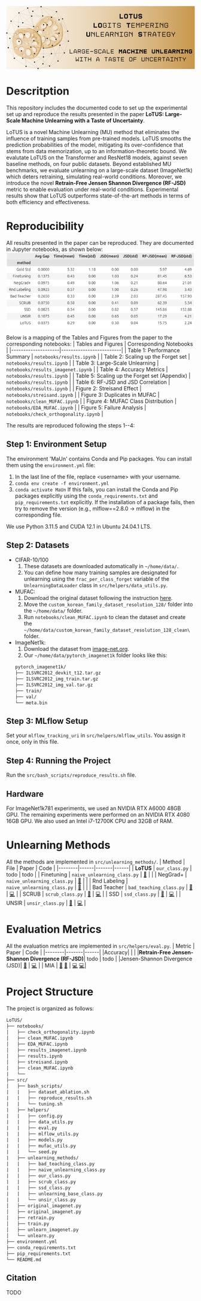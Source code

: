 <img src="readme_images/banner.png" alt="Banner" style="max-width:100%; height:auto;">

# Descritption
This repository includes the documented code to set up the experimental set up and reproduce the results presented in the paper **LoTUS: Large-Scale Machine Unlearning with a Taste of Uncertainty**.

LoTUS is a novel Machine Unlearning (MU) method that eliminates the influence of training samples from pre-trained models. LoTUS smooths the prediction probabilities of the model, mitigating its over-confidence that stems from data memorization, up to an information-theoretic bound. We evalutate LoTUS on the Transformer and ResNet18 models, against seven baseline methods, on four public datasets. Beyond established MU benchmarks, we evaluate unlearning on a large-scale dataset (ImageNet1k) which deters retraining, simulating real-world conditions. Moreover, we introduce the novel **Retrain-Free Jensen Shannon Divergence (RF-JSD)** metric to enable evaluation under real-world conditions. Experimental results show that LoTUS outperforms state-of-the-art methods in terms of both efficiency and effectiveness.

# Reproducibility
All results presented in the paper can be reproduced. They are documented in Jupyter notebooks, as shown below:
<img src="readme_images/results.png" alt="Banner" style="max-width:100%; height:auto;">

Below is a mapping of the Tables and Figures from the paper to the corresponding notebooks:
| Tables and Figures | Corresponding Notebooks |
|--------------------|-------------------------|
| Table 1: Performance Summary | `notebooks/results.ipynb` |
| Table 2: Scaling up the Forget set | `notebooks/results.ipynb` |
| Table 3: Large-Scale Unlearning | `notebooks/results_imagenet.ipynb` |
| Table 4: Accuracy Metrics | `notebooks/results.ipynb` |
| Table 5: Scaling up the Forget set (Appendix) | `notebooks/results.ipynb` |
| Table 6: RF-JSD and JSD Correlation | `notebooks/results.ipynb` |
| Figure 2: Streisand Effect | `notebooks/streisand.ipynb` |
| Figure 3: Duplicates in MUFAC | `notebooks/clean_MUFAC.ipynb` |
| Figure 4: MUFAC Class Distribution | `notebooks/EDA_MUFAC.ipynb` |
| Figure 5: Failure Analysis | `notebooks/check_orthogonality.ipynb` |

The results are reproduced following the steps 1--4:

## Step 1: Environment Setup
The environment 'MaUn' contains Conda and Pip packages. You can install them using the `environment.yml` file:
1. In the last line of the file, replace \<username\> with your username.
2. ```conda env create -f environment.yml```
3. ```conda activate MaUn```
If this fails, you can install the Conda and Pip packages explicitly using the `conda_requirements.txt` and `pip_requirements.txt` explicitly. If the installation of a package fails, then try to remove the version (e.g., mlflow==2.8.0 &rarr; mlflow) in the corresponding file.

We use Python 3.11.5 and CUDA 12.1 in Ubuntu 24.04.1 LTS.

## Step 2: Datasets
* CIFAR-10/100
    1. These datasets are downloaded automatically in `~/home/data/`.
    2. You can define how many training samples are designated for unlearning using the `frac_per_class_forget` variable of the `UnlearningDataLoader` class in `src/helpers/data_utils.py`.
* MUFAC:
    1. Download the original dataset following the instruction [here](https://github.com/ndb796/MachineUnlearning).
    2. Move the `custom_korean_family_dataset_resolution_128/` folder into the `~/home/data/` folder.
    3. Run `notebooks/clean_MUFAC.ipynb` to clean the dataset and create the `~/home/data/custom_korean_family_dataset_resolution_128_clean\` folder.
* ImageNet1k:
    1. Download the dataset from [image-net.org](image-net.org).
    2. Our `~/home/data/pytorch_imagenet1k` folder looks like this:
    ```
    pytorch_imagenet1k/
    ├── ILSVRC2012_devkit_t12.tar.gz
    ├── ILSVRC2012_img_train.tar.gz
    ├── ILSVRC2012_img_val.tar.gz
    ├── train/ 
    ├── val/ 
    └── meta.bin 
    ```
## Step 3: MLflow Setup
Set your `mlflow_tracking_uri` in `src/helpers/mlflow_utils`. You assign it once, only in this file.

## Step 4: Running the Project
Run the `src/bash_scripts/reproduce_results.sh` file.

## Hardware
For ImageNet1k781 experiments, we used an NVIDIA RTX A6000 48GB GPU.  The remaining experiments were performed on an NVIDIA RTX 4080 16GB GPU. We also used an Intel i7-12700K CPU and 32GB of RAM.

# Unlearning Methods 
All the methods are implemented in `src/unlearning_methods/`.
| Method | File | Paper | Code |
|--------|------|-------|------|
| **LoTUS** | `our_class.py` | todo | todo |
| Finetuning | `naive_unlearning_class.py` | [:closed_book:](https://arxiv.org/abs/2302.09880) |  |
| NegGrad+ | `naive_unlearning_class.py` | [:closed_book:](https://arxiv.org/abs/2302.09880) |  |
| Rnd Labeling | `naive_unlearning_class.py` | [:closed_book:](https://arxiv.org/abs/2010.10981) | |
| Bad Teacher | `bad_teaching_class.py` | [:closed_book:](https://arxiv.org/abs/2205.08096) | [:computer:](https://github.com/vikram2000b/bad-teaching-unlearning) |
| SCRUB | `scrub_class.py` | [:closed_book:](https://arxiv.org/abs/2302.09880) | [:computer:](https://github.com/meghdadk/SCRUB) |
| SSD | `ssd_class.py` | [:closed_book:](https://arxiv.org/abs/2308.07707) | [:computer:](https://github.com/if-loops/selective-synaptic-dampening) |
| UNSIR | `unsir_class.py` | [:closed_book:](https://arxiv.org/abs/2111.08947) | [:computer:](https://github.com/vikram2000b/Fast-Machine-Unlearning) |

# Evaluation Metrics
All the evaluation metrics are implemented in `src/helpers/eval.py`.
| Metric | Paper | Code | 
|--------|-------|------|
|Accuracy| | |
|**Retrain-Free Jensen-Shannon Divergence (RF-JSD)**| todo | todo |
|Jensen-Shannon Divergence (JSD)| [:closed_book:](https://arxiv.org/abs/2205.08096) | [:computer:](https://github.com/vikram2000b/bad-teaching-unlearning) |
| MIA | [:closed_book:](https://arxiv.org/abs/2308.07707) [:closed_book:](https://arxiv.org/abs/2205.08096) | [:computer:](https://github.com/if-loops/selective-synaptic-dampening) [:computer:](https://github.com/vikram2000b/bad-teaching-unlearning)|

# Project Structure
The project is organized as follows:
```
LoTUS/
├── notebooks/
│   ├── check_orthogonality.ipynb
│   ├── clean_MUFAC.ipynb
│   ├── EDA_MUFAC.ipynb
│   ├── results_imagenet.ipynb
│   ├── results.ipynb
│   ├── streisand.ipynb
│   ├── clean_MUFAC.ipynb
|   └──
├── src/
│   ├── bash_scripts/ 
|   |   ├── dataset_ablation.sh
|   |   ├── reproduce_results.sh
|   |   └── tuning.sh
|   ├── helpers/
|   |   ├── config.py
|   |   ├── data_utils.py
|   |   ├── eval.py
|   |   ├── mlflow_utils.py
|   |   ├── models.py
|   |   ├── mufac_utils.py
|   |   └── seed.py
|   ├── unlearning_methods/
|   |   ├── bad_teaching_class.py
|   |   ├── naive_unlearning_class.py
|   |   ├── our_class.py
|   |   ├── scrub_class.py
|   |   ├── ssd_class.py
|   |   ├── unlearning_base_class.py
|   |   └── unsir_class.py
│   ├── original_imagenet.py
│   ├── original_imagenet.py
│   ├── retrain.py
│   ├── train.py
│   ├── unlearn_imagenet.py
│   └── unlearn.py
├── environment.yml
├── conda_requirements.txt
├── pip_requirements.txt
└── README.md
```

## Citation
TODO